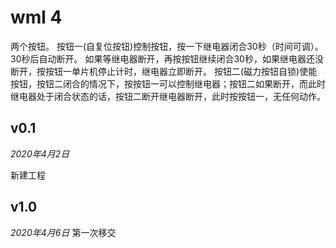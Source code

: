 # wml 4
两个按钮。
按钮一(自复位按钮)控制按钮，按一下继电器闭合30秒（时间可调）。30秒后自动断开。
如果等继电器断开，再按按钮继续闭合30秒，如果继电器还没断开，按按钮一单片机停止计时，继电器立即断开。
按钮二(磁力按钮自锁)使能按钮，按钮二闭合的情况下，按按钮一可以控制继电器；按钮二如果断开，而此时继电器处于闭合状态的话，按钮二断开继电器断开，此时按按钮一，无任何动作。

## v0.1
*2020年4月2日*

新建工程

## v1.0
*2020年4月6日*
第一次移交
